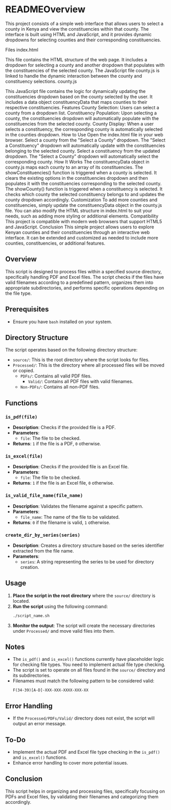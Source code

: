 # READMEOverview
This project consists of a simple web interface that allows users to select a county in Kenya and view the constituencies within that county. The interface is built using HTML and JavaScript, and it provides dynamic dropdowns for selecting counties and their corresponding constituencies.

Files
index.html

This file contains the HTML structure of the web page. It includes a dropdown for selecting a county and another dropdown that populates with the constituencies of the selected county.
The JavaScript file county.js is linked to handle the dynamic interaction between the county and constituency selections.
county.js

This JavaScript file contains the logic for dynamically updating the constituencies dropdown based on the county selected by the user.
It includes a data object constituencyData that maps counties to their respective constituencies.
Features
County Selection: Users can select a county from a dropdown list.
Constituency Population: Upon selecting a county, the constituencies dropdown will automatically populate with the constituencies from the selected county.
County Display: When a user selects a constituency, the corresponding county is automatically selected in the counties dropdown.
How to Use
Open the index.html file in your web browser.
Select a county from the "Select a County" dropdown.
The "Select a Constituency" dropdown will automatically update with the constituencies belonging to the selected county.
Select a constituency from the updated dropdown.
The "Select a County" dropdown will automatically select the corresponding county.
How It Works
The constituencyData object in county.js maps each county to an array of its constituencies.
The showConstituencies() function is triggered when a county is selected. It clears the existing options in the constituencies dropdown and then populates it with the constituencies corresponding to the selected county.
The showCounty() function is triggered when a constituency is selected. It checks which county the selected constituency belongs to and updates the county dropdown accordingly.
Customization
To add more counties and constituencies, simply update the constituencyData object in the county.js file.
You can also modify the HTML structure in index.html to suit your needs, such as adding more styling or additional elements.
Compatibility
This project is compatible with modern web browsers that support HTML5 and JavaScript.
Conclusion
This simple project allows users to explore Kenyan counties and their constituencies through an interactive web interface. It can be extended and customized as needed to include more counties, constituencies, or additional features.





## Overview

This script is designed to process files within a specified source directory, specifically handling PDF and Excel files. The script checks if the files have valid filenames according to a predefined pattern, organizes them into appropriate subdirectories, and performs specific operations depending on the file type.

## Prerequisites

- Ensure you have `bash` installed on your system.

## Directory Structure

The script operates based on the following directory structure:

- `source/`: This is the root directory where the script looks for files.
- `Processed/`: This is the directory where all processed files will be moved or copied.
  - `PDFs/`: Contains all valid PDF files.
    - `Valid/`: Contains all PDF files with valid filenames.
  - `Non-PDFs/`: Contains all non-PDF files.

## Functions

### `is_pdf(file)`
- **Description**: Checks if the provided file is a PDF.
- **Parameters**: 
  - `file`: The file to be checked.
- **Returns**: `1` if the file is a PDF, `0` otherwise.

### `is_excel(file)`
- **Description**: Checks if the provided file is an Excel file.
- **Parameters**: 
  - `file`: The file to be checked.
- **Returns**: `1` if the file is an Excel file, `0` otherwise.

### `is_valid_file_name(file_name)`
- **Description**: Validates the filename against a specific pattern.
- **Parameters**: 
  - `file_name`: The name of the file to be validated.
- **Returns**: `0` if the filename is valid, `1` otherwise.

### `create_dir_by_series(series)`
- **Description**: Creates a directory structure based on the series identifier extracted from the file name.
- **Parameters**: 
  - `series`: A string representing the series to be used for directory creation.

## Usage

1. **Place the script in the root directory** where the `source/` directory is located.
2. **Run the script** using the following command:
   ```bash
   ./script_name.sh
   ```
3. **Monitor the output**: The script will create the necessary directories under `Processed/` and move valid files into them.

## Notes

- The `is_pdf()` and `is_excel()` functions currently have placeholder logic for checking file types. You need to implement actual file type checking.
- The script is set to operate on all files found in the `source/` directory and its subdirectories.
- Filenames must match the following pattern to be considered valid: 
  ```
  F(34-39)[A-D]-XXX-XXX-XXXX-XXX-XX
  ```

## Error Handling

- If the `Processed/PDFs/Valid/` directory does not exist, the script will output an error message.
  
## To-Do

- Implement the actual PDF and Excel file type checking in the `is_pdf()` and `is_excel()` functions.
- Enhance error handling to cover more potential issues.

## Conclusion

This script helps in organizing and processing files, specifically focusing on PDFs and Excel files, by validating their filenames and categorizing them accordingly.
